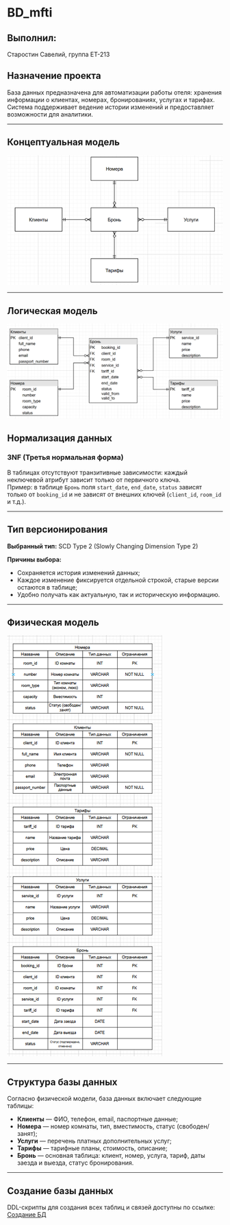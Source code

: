# BD_mfti

## Выполнил:
Старостин Савелий, группа ЕТ-213

## Назначение проекта
База данных предназначена для автоматизации работы отеля: хранения информации о клиентах, номерах, бронированиях, услугах и тарифах. Система поддерживает ведение истории изменений и предоставляет возможности для аналитики.

---

## Концептуальная модель
![Концептуальная модель](https://github.com/Bebrono/BD_mfti/blob/3aa43bc03dbd66bf429fbc9f43d66b027a4bdcf8/%D0%BA%D0%BE%D0%BD%D1%86%D0%B5%D0%BF%D1%82%D1%83%D0%B0%D0%BB%D1%8C%D0%BD%D0%B0%D1%8F%20%D0%BC%D0%BE%D0%B4%D0%B5%D0%BB%D1%8C.png)

---

## Логическая модель
![Логическая модель](https://github.com/Bebrono/BD_mfti/blob/209ac1fd7060753ec80754036ad04ec5f1f802d6/%D0%9B%D0%BE%D0%B3%D0%B8%D1%87%D0%B5%D1%81%D0%BA%D0%B0%D1%8F%20%D0%BC%D0%BE%D0%B4%D0%B5%D0%BB%D1%8C.png)

## Нормализация данных
### 3NF (Третья нормальная форма)
В таблицах отсутствуют транзитивные зависимости: каждый неключевой атрибут зависит только от первичного ключа.  
Пример: в таблице `Бронь` поля `start_date`, `end_date`, `status` зависят только от `booking_id` и не зависят от внешних ключей (`client_id`, `room_id` и т.д.).

---


## Тип версионирования
**Выбранный тип:** SCD Type 2 (Slowly Changing Dimension Type 2)

**Причины выбора:**
- Сохраняется история изменений данных;
- Каждое изменение фиксируется отдельной строкой, старые версии остаются в таблице;
- Удобно получать как актуальную, так и историческую информацию.

---

## Физическая модель
![Физическая модель](https://github.com/Bebrono/BD_mfti/blob/a6b2a0d2fd0e3c6601ca0edc1cef5f43c1be0a86/%D1%84%D0%B8%D0%B7%D0%B8%D1%87%D0%B5%D1%81%D0%BA%D0%B0%D1%8F%20%D0%BC%D0%BE%D0%B4%D0%B5%D0%BB%D1%8C.png)

---

## Структура базы данных

Согласно физической модели, база данных включает следующие таблицы:

- **Клиенты** — ФИО, телефон, email, паспортные данные;
- **Номера** — номер комнаты, тип, вместимость, статус (свободен/занят);
- **Услуги** — перечень платных дополнительных услуг;
- **Тарифы** — тарифные планы, стоимость, описание;
- **Бронь** — основная таблица: клиент, номер, услуга, тариф, даты заезда и выезда, статус бронирования.


---

## Создание базы данных
DDL-скрипты для создания всех таблиц и связей доступны по ссылке:  
[Создание БД](https://github.com/Bebrono/BD_mfti/tree/d1a352e629680ef685cca561d2b6a17f90036b9b/%D0%A1%D0%BE%D0%B7%D0%B4%D0%B0%D0%BD%D0%B8%D0%B5%20%D0%91%D0%94)
